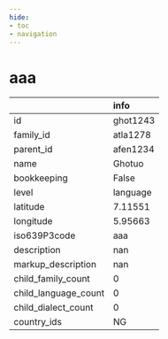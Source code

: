 ```yaml
---
hide:
- toc
- navigation
---
```

# aaa
|                      | info     |
|:---------------------|:---------|
| id                   | ghot1243 |
| family_id            | atla1278 |
| parent_id            | afen1234 |
| name                 | Ghotuo   |
| bookkeeping          | False    |
| level                | language |
| latitude             | 7.11551  |
| longitude            | 5.95663  |
| iso639P3code         | aaa      |
| description          | nan      |
| markup_description   | nan      |
| child_family_count   | 0        |
| child_language_count | 0        |
| child_dialect_count  | 0        |
| country_ids          | NG       |